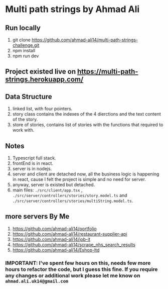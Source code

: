 # Multi path strings by Ahmad Ali

## Run locally

1. git clone <https://github.com/ahmad-ali14/multi-path-strings-challenge.git>
2. npm install
3. npm run dev

## Project existed live on <https://multi-path-strings.herokuapp.com/>

## Data Structure

1. linked list, with four pointers.
2. story class contains the indexes of the 4 dierctions and the text content of the story.
3. store of stories, contains list of stories with the functions that required to work with.

## Notes

1. Typescript full stack.
2. frontEnd is in react.
3. server is in nodejs.
4. server and client are detached now, all the business logic is happening in react, cause I felt the project is simple and no need for server.
5. anyway, server is existed but detached.
6. main files: `./src/client/app.tsx` , `./src/server/controllers/stories/story.model.ts` and `./src/server/controllers/stories/multiString.model.ts`.

## more servers By Me

1. <https://github.com/ahmad-ali14/portfolio>
2. <https://github.com/ahmad-ali14/restaurant-supplier-api>
3. <https://github.com/ahmad-ali14/job-it>
4. <https://github.com/ahmad-ali14/scrape_nhs_search_results>
5. <https://github.com/ahmad-ali14/Eshop-ltd>

### IMPORTANT: I've spent few hours on this, needs few more hours to refactor the code, but I guess this fine. If you require any changes or additional work please let me know on `ahmad.ali.uk14@gmail.com` 
